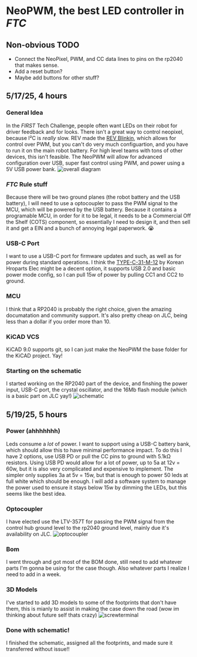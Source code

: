# NeoPWM, the best LED controller in *FTC*
## Non-obvious TODO
- Connect the NeoPixel, PWM, and CC data lines to pins on the rp2040 that makes sense.
- Add a reset button?
- Maybe add buttons for other stuff?
## 5/17/25, 4 hours
### General Idea
In the *FIRST* Tech Challenge, people often want LEDs on their robot for driver feedback and for looks. There isn't a great way to control neopixel, because I²C is *really* slow. REV made the [REV Blinkin](https://www.revrobotics.com/rev-11-1105/), which allows for control over PWM, but you can't do very much configuartion, and you have to run it on the main robot battery. For high level teams with tons of other devices, this isn't feasible. The NeoPWM will allow for advanced configuration over USB, super fast control using PWM, and power using a 5V USB power bank. 
![overall diagram](https://github.com/user-attachments/assets/74077d70-7bf5-4275-93e0-2e6ccef1b2a3)
### *FTC* Rule stuff
Because there will be two ground planes (the robot battery and the USB battery), I will need to use a optocoupler to pass the PWM signal to the MCU, which will be powered by the USB battery. Because it contains a programable MCU, in order for it to be legal, it needs to be a Commercial Off the Shelf (COTS) component, so essentially I need to design it, and then sell it and get a EIN and a bunch of annoying legal paperwork. :sob:
### USB-C Port
I want to use a USB-C port for firmware updates and such, as well as for power during standard operations. I think the [TYPE-C-31-M-12](https://jlcpcb.com/partdetail/Korean_HropartsElec-TYPE_C_31_M12/C165948) by Korean Hroparts Elec might be a decent option, it supports USB 2.0 and basic power mode config, so I can pull 15w of power by pulling CC1 and CC2 to ground.
### MCU
I think that a RP2040 is probably the right choice, given the amazing documatation and community support. It's also pretty cheap on JLC, being less than a dollar if you order more than 10. 
### KiCAD VCS
KiCAD 9.0 supports git, so I can just make the NeoPWM the base folder for the KiCAD project. Yay!
### Starting on the schematic
I started working on the RP2040 part of the device, and finshing the power input, USB-C port, the crystal oscillator, and the 16Mb flash module (which is a basic part on JLC yay!)
![schematic](https://github.com/user-attachments/assets/0e8739b9-67ba-4f71-9daf-3cff128294e6)

## 5/19/25, 5 hours
### Power (ahhhhhhh)
Leds consume a *lot* of power. I want to support using a USB-C battery bank, which should allow this to have minimal performance impact. To do this I have 2 options, use USB PD or pull the CC pins to ground with 5.1kΩ resistors. Using USB PD would allow for a lot of power, up to 5a at 12v = 60w, but it is also very complicated and expensive to implement. The simpler only supplies 3a at 5v = 15w, but that is enough to power 50 leds at full white which should be enough. I will add a software system to manage the power used to ensure it stays below 15w by dimming the LEDs, but this seems like the best idea.
### Optocoupler
I have elected use the LTV-357T for passing the PWM signal from the control hub ground level to the rp2040 ground level, mainly due it's availability on JLC. 
![optocoupler](https://github.com/user-attachments/assets/d499cc51-6d9f-4778-af9e-94dad1f09c68)
### Bom
I went through and got most of the BOM done, still need to add whatever parts I'm gonna be using for the case though. Also whatever parts I realize I need to add in a week.
### 3D Models
I've started to add 3D models to some of the footprints that don't have them, this is mianly to assist in making the case down the road (wow im thinking about future self thats crazy)
![screwterminal](https://github.com/user-attachments/assets/5d45c454-17b1-40fa-977c-55b1701c48e1)
### Done with schematic!
I finished the schematic, assigned all the footprints, and made sure it transferred without issue!!